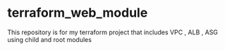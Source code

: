 # terraform_web_module
This repository is for my terraform project that includes VPC , ALB , ASG using child and root modules 
